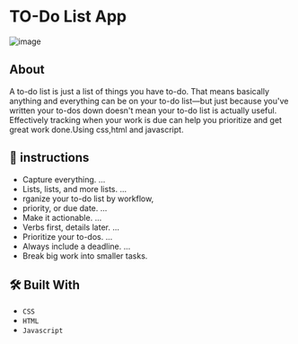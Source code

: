 # TO-Do List App
![image](https://cdn.pixabay.com/photo/2022/05/22/17/22/to-do-7214069_960_720.png)

##  About
A to-do list is just a list of things you have to-do. That means basically anything and everything can be on your to-do list—but just because you've written your to-dos down doesn't mean your to-do list is actually useful. Effectively tracking when your work is due can help you prioritize and get great work done.Using css,html and javascript.

## 📝 instructions
+ Capture everything. ...
+ Lists, lists, and more lists. ...
+ rganize your to-do list by workflow, 
+ priority, or due date. ...
+ Make it actionable. ...
+ Verbs first, details later. ...
+ Prioritize your to-dos. ...
+ Always include a deadline. ...
+ Break big work into smaller tasks.

## 🛠 Built With
+ `CSS`
+ `HTML`
+ `Javascript`

